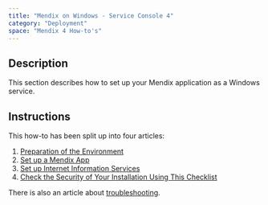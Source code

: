 ```yaml
---
title: "Mendix on Windows - Service Console 4"
category: "Deployment"
space: "Mendix 4 How-to's"
---
```


## Description

This section describes how to set up your Mendix application as a Windows service.

## Instructions

This how-to has been split up into four articles:

1.  [Preparation of the Environment](preparation-of-the-environment)
2.  [Set up a Mendix App](set-up-a-mendix-app)
3.  [Set up Internet Information Services](set-up-internet-information-services)
4.  [Check the Security of Your Installation Using This Checklist](security-checklist-for-your-on-premise-installation)

There is also an article about [troubleshooting](troubleshooting).
